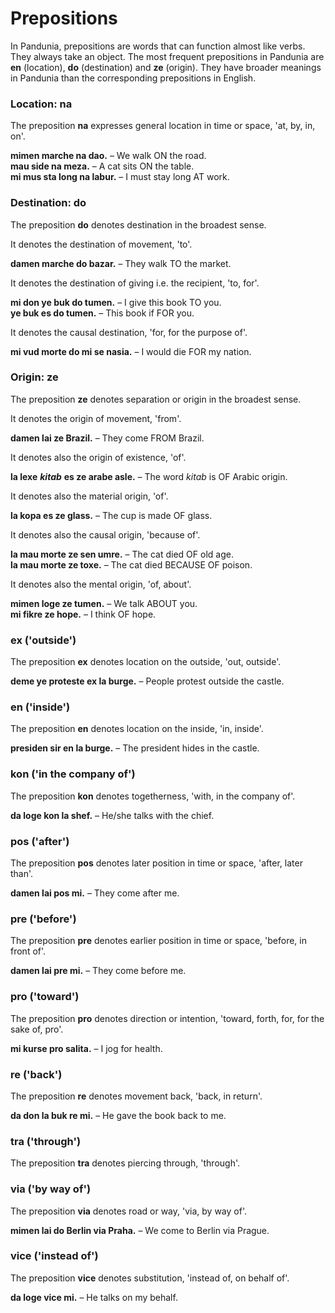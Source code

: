 
# Prepositions

In Pandunia, prepositions are words that can function almost like verbs.
They always take an object.
The most frequent prepositions in Pandunia are
**en**
(location),
**do**
(destination) and
**ze**
(origin).
They have broader meanings in Pandunia than the corresponding prepositions in English.

### Location: na

The preposition
**na**
expresses general location in time or space, 'at, by, in, on'.

**mimen marche na dao.**
– We walk ON the road.  
**mau side na meza.**
– A cat sits ON the table.  
**mi mus sta long na labur.**
– I must stay long AT work.

### Destination: do

The preposition
**do**
denotes destination in the broadest sense.

It denotes the destination of movement, 'to'.

**damen marche do bazar.**
– They walk TO the market.

It denotes the destination of giving i.e. the recipient, 'to, for'.

**mi don ye buk do tumen.**
– I give this book TO you.  
**ye buk es do tumen.**
– This book if FOR you.

It denotes the causal destination, 'for, for the purpose of'.

**mi vud morte do mi se nasia.**
– I would die FOR my nation.

### Origin: ze

The preposition
**ze**
denotes separation or origin in the broadest sense.

It denotes the origin of movement, 'from'.

**damen lai ze Brazil.**
– They come FROM Brazil.

It denotes also the origin of existence, 'of'.

**la lexe** ***kitab*** **es ze arabe asle.**
– The word *kitab* is OF Arabic origin.

It denotes also the material origin, 'of'.

**la kopa es ze glass.**
– The cup is made OF glass.

It denotes also the causal origin, 'because of'.

**la mau morte ze sen umre.**
– The cat died OF old age.  
**la mau morte ze toxe.**
– The cat died BECAUSE OF poison.

It denotes also the mental origin, 'of, about'.

**mimen loge ze tumen.**
– We talk ABOUT you.  
**mi fikre ze hope.**
– I think OF hope.


### ex ('outside')

The preposition
**ex**
denotes location on the outside, 'out, outside'.

**deme ye proteste ex la burge.**
– People protest outside the castle.

### en ('inside')

The preposition
**en**
denotes location on the inside, 'in, inside'.

**presiden sir en la burge.**
– The president hides in the castle.

### kon ('in the company of')

The preposition
**kon**
denotes togetherness, 'with, in the company of'.

**da loge kon la shef.**
– He/she talks with the chief.

### pos ('after')

The preposition
**pos**
denotes later position in time or space, 'after, later than'.

**damen lai pos mi.**
– They come after me.

### pre ('before')

The preposition
**pre**
denotes earlier position in time or space, 'before, in front of'.

**damen lai pre mi.**
– They come before me.

### pro ('toward')

The preposition
**pro**
denotes direction or intention, 'toward, forth, for, for the sake of, pro'.

**mi kurse pro salita.**
– I jog for health.

### re ('back')

The preposition
**re**
denotes movement back, 'back, in return'.

**da don la buk re mi.**
– He gave the book back to me.

### tra ('through')

The preposition
**tra**
denotes piercing through, 'through'.

### via ('by way of')

The preposition
**via**
denotes road or way, 'via, by way of'.

**mimen lai do Berlin via Praha.**
– We come to Berlin via Prague.

### vice ('instead of')

The preposition
**vice**
denotes substitution, 'instead of, on behalf of'.

**da loge vice mi.**
– He talks on my behalf.
